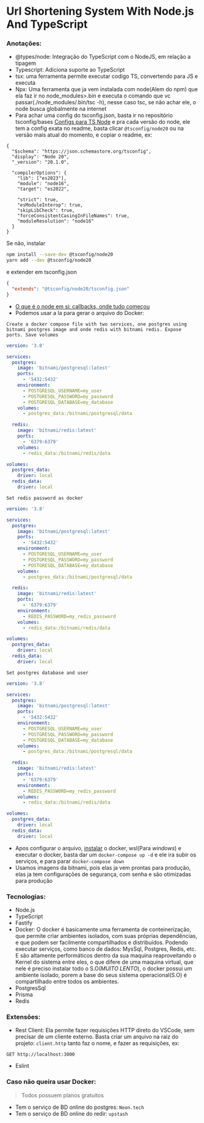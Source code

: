 # Url Shortening System With Node.js And TypeScript

### Anotações:

- @types/node: Integração do TypeScript com o NodeJS, em relação a tipagem
- Typescript: Adiciona suporte ao TypeScript
- tsx: uma ferramenta permite executar codigo TS, convertendo para JS e executa
- Npx: Uma ferramenta que ja vem instalada com node(Alem do npm) que ela faz ir no node_modules>.bin e executa o comando que vc passar(./node_modules/.bin/tsc -h), nesse caso tsc, se não achar ele, o node  busca globalmente na internet
- Para achar uma config do tsconfig.json, basta ir no repositório tsconfig/bases [Configs para TS Node](https://github.com/tsconfig/bases) e pra cada versão do node, ele tem a config exata no readme, basta clicar ```@tsconfig/node20``` ou na versão mais atual do momento, e copiar o readme, ex:
```
{
  "$schema": "https://json.schemastore.org/tsconfig",
  "display": "Node 20",
  "_version": "20.1.0",

  "compilerOptions": {
    "lib": ["es2023"],
    "module": "node16",
    "target": "es2022",

    "strict": true,
    "esModuleInterop": true,
    "skipLibCheck": true,
    "forceConsistentCasingInFileNames": true,
    "moduleResolution": "node16"
  }
}
```
Se não, instalar 
```bash
npm install --save-dev @tsconfig/node20
yarn add --dev @tsconfig/node20
```
e extender em tsconfig.json
```json
{
  "extends": "@tsconfig/node20/tsconfig.json"
}
```
- [O que é o node em si: callbacks, onde tudo começou](https://blog.rocketseat.com.br/callback-promises-e-async-await-tudo-o-que-voce-precisa-saber/)
- Podemos usar a Ia para gerar o arquivo do Docker:
```` 
Create a docker compose file with two services, one postgres using bitnami postgres image and onde redis with bitnami redis. Expose ports. Save volumes
````
````yaml
version: '3.8'

services:
  postgres:
    image: 'bitnami/postgresql:latest'
    ports:
      - '5432:5432'
    environment:
      - POSTGRESQL_USERNAME=my_user
      - POSTGRESQL_PASSWORD=my_password
      - POSTGRESQL_DATABASE=my_database
    volumes:
      - postgres_data:/bitnami/postgresql/data

  redis:
    image: 'bitnami/redis:latest'
    ports:
      - '6379:6379'
    volumes:
      - redis_data:/bitnami/redis/data

volumes:
  postgres_data:
    driver: local
  redis_data:
    driver: local
````
```` 
Set redis password as docker
````
```yml
version: '3.8'

services:
  postgres:
    image: 'bitnami/postgresql:latest'
    ports:
      - '5432:5432'
    environment:
      - POSTGRESQL_USERNAME=my_user
      - POSTGRESQL_PASSWORD=my_password
      - POSTGRESQL_DATABASE=my_database
    volumes:
      - postgres_data:/bitnami/postgresql/data

  redis:
    image: 'bitnami/redis:latest'
    ports:
      - '6379:6379'
    environment:
      - REDIS_PASSWORD=my_redis_password
    volumes:
      - redis_data:/bitnami/redis/data

volumes:
  postgres_data:
    driver: local
  redis_data:
    driver: local
```
```
Set postgres database and user
```
```yml
version: '3.8'

services:
  postgres:
    image: 'bitnami/postgresql:latest'
    ports:
      - '5432:5432'
    environment:
      - POSTGRESQL_USERNAME=my_user
      - POSTGRESQL_PASSWORD=my_password
      - POSTGRESQL_DATABASE=my_database
    volumes:
      - postgres_data:/bitnami/postgresql/data

  redis:
    image: 'bitnami/redis:latest'
    ports:
      - '6379:6379'
    environment:
      - REDIS_PASSWORD=my_redis_password
    volumes:
      - redis_data:/bitnami/redis/data

volumes:
  postgres_data:
    driver: local
  redis_data:
    driver: local
```
- Apos configurar o arquivo, [instalar](https://docs.docker.com/engine/install/) o docker,  wsl(Para *windows*) e executar o docker, basta dar um ```docker-compose up -d``` e ele ira subir os serviços, e para parar ```docker-compose down```
- Usamos imagens da bitnami, pois elas ja vem prontas para produção, elas ja tem configurações de segurança, com senha e são otimizadas para produção
### Tecnologias:

- Node.js
- TypeScript
- Fastify
- Docker: O docker é basicamente uma ferramenta de conteinerização, que permite criar ambientes isolados, com suas próprias dependências, e que podem ser facilmente compartilhados e distribuídos. Podendo executar serviços, como banco de dados: MysSql, Postgres, Redis, etc. E são altamente performáticos dentro da sua maquina reaproveitando o Kernel do sistema entre eles, o que difere de uma maquina virtual, que nele é preciso instalar todo o S.O(*MUITO LENTO*), o docker possui um ambiente isolado, porem a base do seus sistema operacional(S.O) é compartilhado entre todos os ambientes.
- PostgresSql
- Prisma
- Redis

### Extensões:

- Rest Client: Ela permite fazer requisições HTTP direto do VSCode, sem precisar de um cliente externo. Basta criar um arquivo na raiz do projeto: ```client.http``` tanto faz o nome, e fazer as requisições, ex:
```http
GET http://localhost:3000
```
- Eslint

### Caso não queira usar Docker: 

> Todos possuem planos gratuitos

- Tem o serviço de BD online do postgres: ```Neon.tech```
- Tem o serviço de BD online do redir: ```upstash```